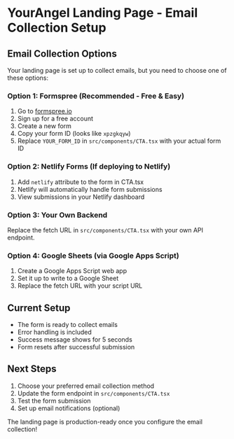 # YourAngel Landing Page - Email Collection Setup

## Email Collection Options

Your landing page is set up to collect emails, but you need to choose one of these options:

### Option 1: Formspree (Recommended - Free & Easy)
1. Go to [formspree.io](https://formspree.io)
2. Sign up for a free account
3. Create a new form
4. Copy your form ID (looks like `xpzgkqyw`)
5. Replace `YOUR_FORM_ID` in `src/components/CTA.tsx` with your actual form ID

### Option 2: Netlify Forms (If deploying to Netlify)
1. Add `netlify` attribute to the form in CTA.tsx
2. Netlify will automatically handle form submissions
3. View submissions in your Netlify dashboard

### Option 3: Your Own Backend
Replace the fetch URL in `src/components/CTA.tsx` with your own API endpoint.

### Option 4: Google Sheets (via Google Apps Script)
1. Create a Google Apps Script web app
2. Set it up to write to a Google Sheet
3. Replace the fetch URL with your script URL

## Current Setup
- The form is ready to collect emails
- Error handling is included
- Success message shows for 5 seconds
- Form resets after successful submission

## Next Steps
1. Choose your preferred email collection method
2. Update the form endpoint in `src/components/CTA.tsx`
3. Test the form submission
4. Set up email notifications (optional)

The landing page is production-ready once you configure the email collection!